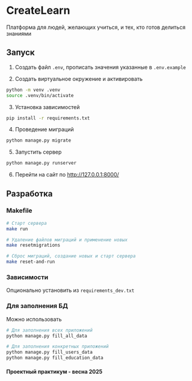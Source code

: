 # CreateLearn
Платформа для людей, желающих учиться, и тех, кто готов делиться знаниями

## Запуск

1. Создать файл `.env`, прописать значения указанные в `.env.example`
   
2. Создать виртуальное окружение и активировать
   
```sh
python -m venv .venv
source .venv/bin/activate
```

3. Установка зависимостей
```sh
pip install -r requirements.txt
```

4. Проведение миграций
```sh
python manage.py migrate
```

5. Запустить сервер
```sh
python manage.py runserver
```

6. Перейти на сайт по http://127.0.0.1:8000/

## Разработка

### Makefile

```sh
# Старт сервера
make run

# Удаление файлов миграций и применение новых
make resetmigrations

# Сброс миграций, создание новых и старт сервера
make reset-and-run
```

### Зависимости

Опционально установить из `requirements_dev.txt`

### Для заполнения БД

Можно использовать

```sh
# Для заполнения всех приложений
python manage.py fill_all_data

# Для заполнения конкретных приложений
python manage.py fill_users_data
python manage.py fill_education_data
```

#### Проектный практикум - весна 2025

